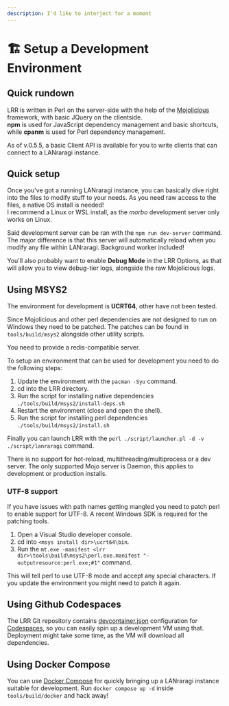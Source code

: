 ```yaml
---
description: I'd like to interject for a moment
---
```


# 🏗 Setup a Development Environment

## Quick rundown

LRR is written in Perl on the server-side with the help of the [Mojolicious](http://mojolicious.org) framework, with basic JQuery on the clientside.  
**npm** is used for JavaScript dependency management and basic shortcuts, while **cpanm** is used for Perl dependency management.

As of v.0.5.5, a basic Client API is available for you to write clients that can connect to a LANraragi instance.

## Quick setup

Once you've got a running LANraragi instance, you can basically dive right into the files to modify stuff to your needs. As you need raw access to the files, a native OS install is needed!\
I recommend a Linux or WSL install, as the _morbo_ development server only works on Linux.

Said development server can be ran with the `npm run dev-server` command.  
The major difference is that this server will automatically reload when you modify any file within LANraragi. Background worker included!

You'll also probably want to enable **Debug Mode** in the LRR Options, as that will allow you to view debug-tier logs, alongside the raw Mojolicious logs.

## Using MSYS2

The environment for development is **UCRT64**, other have not been tested.

Since Mojolicious and other perl dependencies are not designed to run on Windows they need to be patched. The patches can be found in `tools/build/msys2` alongside other utility scripts.

You need to provide a redis-compatible server.

To setup an environment that can be used for development you need to do the following steps:

1. Update the environment with the `pacman -Syu` command.
2. cd into the LRR directory.
3. Run the script for installing native dependencies `./tools/build/msys2/install-deps.sh`
4. Restart the environment (close and open the shell).
5. Run the script for installing perl dependencies `./tools/build/msys2/install.sh`

Finally you can launch LRR with the `perl ./script/launcher.pl -d -v ./script/lanraragi` command.

There is no support for hot-reload, multithreading/multiprocess or a dev server. The only supported Mojo server is Daemon, this applies to development or production installs.

### UTF-8 support

If you have issues with path names getting mangled you need to patch perl to enable support for UTF-8. A recent Windows SDK is required for the patching tools.

1. Open a Visual Studio developer console.
2. cd into `<msys install dir>\ucrt64\bin`.
3. Run the `mt.exe -manifest <lrr dir>\tools\build\msys2\perl.exe.manifest "-outputresource:perl.exe;#1"` command.

This will tell perl to use UTF-8 mode and accept any special characters. If you update the environment you might need to patch it again.

## Using Github Codespaces

The LRR Git repository contains [devcontainer.json](https://github.com/Difegue/LANraragi/tree/dev/.devcontainer) configuration for [Codespaces](https://github.com/Difegue/LANraragi/codespaces), so you can easily spin up a development VM using that. 
Deployment might take some time, as the VM will download all dependencies.  

## Using Docker Compose

You can use [Docker Compose](https://docs.docker.com/compose/) for quickly bringing up a LANraragi instance suitable for development.
Run `docker compose up -d` inside `tools/build/docker` and hack away!
